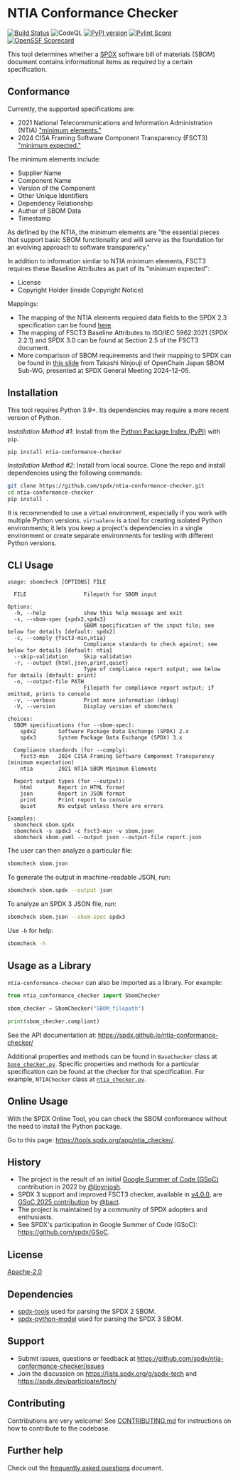# NTIA Conformance Checker

[![Build Status](https://github.com/spdx/ntia-conformance-checker/workflows/build/badge.svg)](https://github.com/spdx/ntia-conformance-checker/actions)
![CodeQL](https://github.com/spdx/ntia-conformance-checker/actions/workflows/codeql.yml/badge.svg)
[![PyPI version](https://img.shields.io/pypi/v/ntia-conformance-checker.svg)](https://pypi.org/project/ntia-conformance-checker/)
[![Pylint Score](https://img.shields.io/badge/pylint-10/10-green)](https://github.com/spdx/ntia-conformance-checker)
[![OpenSSF Scorecard](https://api.scorecard.dev/projects/github.com/spdx/ntia-conformance-checker/badge)](https://scorecard.dev/viewer/?uri=github.com/spdx/ntia-conformance-checker)

This tool determines whether a [SPDX](https://spdx.dev/) software bill of
materials (SBOM) document contains informational items as required by a
certain specification.

## Conformance

Currently, the supported specifications are:

- 2021 National Telecommunications and Information Administration (NTIA)
  ["minimum elements."][ntia]
- 2024 CISA Framing Software Component Transparency (FSCT3)
  ["minimum expected."][fsct3]

The minimum elements include:

- Supplier Name
- Component Name
- Version of the Component
- Other Unique Identifiers
- Dependency Relationship
- Author of SBOM Data
- Timestamp

As defined by the NTIA, the minimum elements are
"the essential pieces that support basic SBOM functionality and will serve as
the foundation for an evolving approach to software transparency."

In addition to information similar to NTIA minimum elements,
FSCT3 requires these Baseline Attributes as part of its "minimum expected":

- License
- Copyright Holder (inside Copyright Notice)

Mappings:

- The mapping of the NTIA elements required data fields to the SPDX 2.3
  specification can be found [here][ntia-spdx23].
- The mapping of FSCT3 Baseline Attributes to ISO/IEC 5962:2021 (SPDX 2.2.1)
  and SPDX 3.0 can be found at Section 2.5 of the FSCT3 document.
- More comparison of SBOM requirements and their mapping to SPDX can be found
  in [this slide][sbom-reqs] from Takashi Ninjouji of OpenChain Japan SBOM
  Sub-WG, presented at SPDX General Meeting 2024-12-05.

## Installation

This tool requires Python 3.9+.
Its dependencies may require a more recent version of Python.

*Installation Method #1*:
Install from the [Python Package Index (PyPI)][pypi] with `pip`.

```bash
pip install ntia-conformance-checker
```

*Installation Method #2*: Install from local source.
Clone the repo and install dependencies using the following commands:

```bash
git clone https://github.com/spdx/ntia-conformance-checker.git
cd ntia-conformance-checker
pip install .
```

It is recommended to use a virtual environment, especially
if you work with multiple Python versions.
`virtualenv` is a tool for creating isolated Python environments;
it lets you keep a project's dependencies in a single environment
or create separate environments for testing with different Python versions.

## CLI Usage

```text
usage: sbomcheck [OPTIONS] FILE

  FILE                  Filepath for SBOM input

Options:
  -h, --help            show this help message and exit
  -s, --sbom-spec {spdx2,spdx3}
                        SBOM specification of the input file; see below for details [default: spdx2]
  -c, --comply {fsct3-min,ntia}
                        Compliance standards to check against; see below for details [default: ntia]
  --skip-validation     Skip validation
  -r, --output {html,json,print,quiet}
                        Type of compliance report output; see below for details [default: print]
  -o, --output-file PATH
                        Filepath for compliance report output; if omitted, prints to console
  -v, --verbose         Print more information (debug)
  -V, --version         Display version of sbomcheck

choices:
  SBOM specifications (for --sbom-spec):
    spdx2       Software Package Data Exchange (SPDX) 2.x
    spdx3       System Package Data Exchange (SPDX) 3.x

  Compliance standards (for --comply):
    fsct3-min   2024 CISA Framing Software Component Transparency (minimum expectation)
    ntia        2021 NTIA SBOM Minimum Elements

  Report output types (for --output):
    html        Report in HTML format
    json        Report in JSON format
    print       Print report to console
    quiet       No output unless there are errors

Examples:
  sbomcheck sbom.spdx
  sbomcheck -s spdx3 -c fsct3-min -v sbom.json
  sbomcheck sbom.yaml --output json --output-file report.json
```

The user can then analyze a particular file:

```bash
sbomcheck sbom.json
```

To generate the output in machine-readable JSON, run:

```bash
sbomcheck sbom.spdx --output json
```

To analyze an SPDX 3 JSON file, run:

```bash
sbomcheck sbom.json --sbom-spec spdx3
```

Use `-h` for help:

```bash
sbomcheck -h
```

## Usage as a Library

`ntia-conformance-checker` can also be imported as a library. For example:

```python
from ntia_conformance_checker import SbomChecker

sbom_checker = SbomChecker("SBOM_filepath")

print(sbom_checker.compliant)
```

See the API documentation at:
<https://spdx.github.io/ntia-conformance-checker/>

Additional properties and methods can be found in `BaseChecker` class
at [`base_checker.py`](ntia_conformance_checker/base_checker.py).
Specific properties and methods for a particular specification can be found
at the checker for that specification. For example, `NTIAChecker` class
at [`ntia_checker.py`](ntia_conformance_checker/ntia_checker.py).

## Online Usage

With the SPDX Online Tool, you can check the SBOM conformance without the need
to install the Python package.

Go to this page: <https://tools.spdx.org/app/ntia_checker/>.

## History

- The project is the result of an initial [Google Summer of Code (GSoC)][gsoc]
  contribution in 2022 by [@linynjosh](https://github.com/linynjosh).
- SPDX 3 support and improved FSCT3 checker, available in [v4.0.0][],
  are [GSoC 2025 contribution][gsoc2025] by [@bact](https://github.com/bact).
- The project is maintained by a community of SPDX adopters and enthusiasts.
- See SPDX's participation in Google Summer of Code (GSoC):
  <https://github.com/spdx/GSoC>.

[v4.0.0]: https://github.com/spdx/ntia-conformance-checker/blob/main/CHANGELOG.md#400---2025-09-05
[gsoc]: https://summerofcode.withgoogle.com/
[gsoc2025]: https://docs.google.com/document/d/1emyt1AXJUPDoHIoFdWAwdpV6nRpnmeJiCVCAzFG3T-8/edit?usp=sharing

## License

[Apache-2.0](./LICENSE)

## Dependencies

- [spdx-tools](https://pypi.org/project/spdx-tools/)
  used for parsing the SPDX 2 SBOM.
- [spdx-python-model](https://pypi.org/project/spdx-python-model/)
  used for parsing the SPDX 3 SBOM.

## Support

- Submit issues, questions or feedback at
  <https://github.com/spdx/ntia-conformance-checker/issues>
- Join the discussion on <https://lists.spdx.org/g/spdx-tech> and
  <https://spdx.dev/participate/tech/>

## Contributing

Contributions are very welcome! See [CONTRIBUTING.md](./CONTRIBUTING.md)
for instructions on how to contribute to the codebase.

## Further help

Check out the [frequently asked questions](./FAQ.md) document.

[ntia]: https://www.ntia.gov/report/2021/minimum-elements-software-bill-materials-sbom
[ntia-spdx23]: https://spdx.github.io/spdx-spec/v2.3/how-to-use/#k22-mapping-ntia-minimum-elements-to-spdx-fields
[fsct3]: https://www.cisa.gov/resources-tools/resources/framing-software-component-transparency-2024
[sbom-reqs]: https://drive.google.com/file/d/14HZGYD7pSSWEmtaHZzWrzPhxCXaCnloJ/view
[pypi]: https://pypi.org/project/ntia-conformance-checker/
